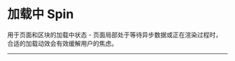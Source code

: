 # 加载中 Spin

用于页面和区块的加载中状态 - 页面局部处于等待异步数据或正在渲染过程时，合适的加载动效会有效缓解用户的焦虑。

---

<script setup>
import SpinApi from "./component/spin-api.md"
</script>

<spin-api />
